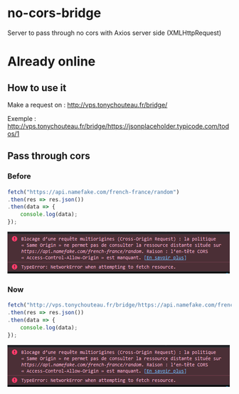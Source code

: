 # **no-cors-bridge**
Server to pass through no cors with Axios server side (XMLHttpRequest)

# **Already online**

## **How to use it**

Make a request on : http://vps.tonychouteau.fr/bridge/<request>

Exemple : http://vps.tonychouteau.fr/bridge/https://jsonplaceholder.typicode.com/todos/1

## **Pass through cors**

### **Before**

```javascript
fetch("https://api.namefake.com/french-france/random")
.then(res => res.json())
.then(data => {
	console.log(data);
});
```

![Cross-Origin Error](https://raw.githubusercontent.com/TonyChouteau/no-cors-bridge/master/Annotation%202020-06-01%20041643.png)

### **Now**

```javascript
fetch("http://vps.tonychouteau.fr/bridge/https://api.namefake.com/french-france/random")
.then(res => res.json())
.then(data => {
	console.log(data);
});
```

![It works !](https://raw.githubusercontent.com/TonyChouteau/no-cors-bridge/master/Annotation%202020-06-01%20041643.png)
